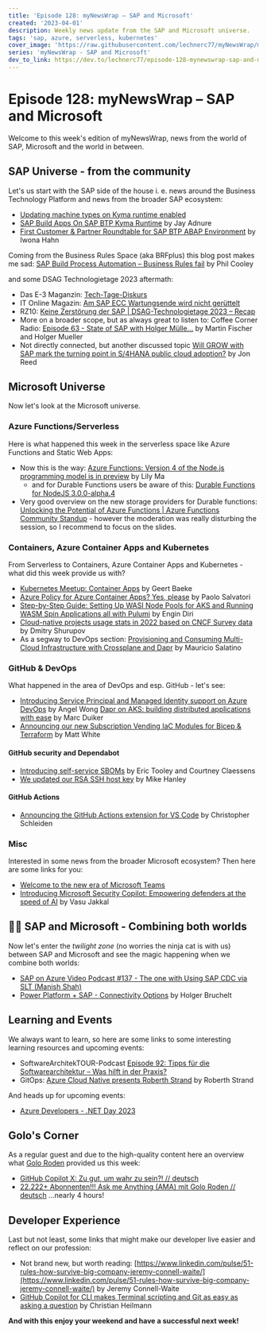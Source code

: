 ```yaml
---
title: 'Episode 128: myNewsWrap – SAP and Microsoft'
created: '2023-04-01'
description: Weekly news update from the SAP and Microsoft universe.
tags: 'sap, azure, serverless, kubernetes'
cover_image: 'https://raw.githubusercontent.com/lechnerc77/myNewsWrap/main/episodes/cover-images/episode128small.png'
series: 'myNewsWrap - SAP and Microsoft'
dev_to_link: https://dev.to/lechnerc77/episode-128-mynewswrap-sap-and-microsoft-fij
---
```


# Episode 128: myNewsWrap – SAP and Microsoft

Welcome to this week's edition of myNewsWrap, news from the world of SAP, Microsoft and the world in between.

## SAP Universe - from the community

Let's us start with the SAP side of the house i. e. news around the Business Technology Platform and news from the broader SAP ecosystem:

* [Updating machine types on Kyma runtime enabled](https://blogs.sap.com/2023/03/26/updating-machine-types-on-kyma-runtime-enabled/)
* [SAP Build Apps On SAP BTP Kyma Runtime](https://blogs.sap.com/2023/03/30/sap-build-apps-on-sap-btp-kyma-runtime/) by Jay Adnure
* [First Customer & Partner Roundtable for SAP BTP ABAP Environment](https://blogs.sap.com/2023/03/29/first-customer-partner-roundtable-for-sap-btp-abap-environment/) by Iwona Hahn

Coming from the Business Rules Space (aka BRFplus) this blog post makes me sad: [SAP Build Process Automation – Business Rules fail](https://blogs.sap.com/2023/03/25/sap-build-process-automation-business-rules-fail/) by Phil Cooley

and some DSAG Technologietage 2023 aftermath:

* Das E-3 Maganzin: [Tech-Tage-Diskurs](https://e-3.de/tech-tage-diskurs/)
* IT Online Magazin: [Am SAP ECC Wartungsende wird nicht gerüttelt](https://it-onlinemagazin.de/am-sap-ecc-wartungsende-wird-nicht-geruettelt/)
* RZ10: [Keine Zerstörung der SAP | DSAG-Technologietage 2023 – Recap](https://rz10.de/1-noch/keine-zerstoerung-der-sap-dsag-technologietage-2023-recap/)
* More on a broader scope, but as always great to listen to: Coffee Corner Radio: [Episode 63 - State of SAP with Holger Mülle…](https://podcasters.spotify.com/pod/show/sap-community-podcast/episodes/Episode-63---State-of-SAP-with-Holger-Mller-Constellation-Research-e218tgr) by Martin Fischer and Holger Mueller
* Not directly connected, but another discussed topic [Will GROW with SAP mark the turning point in S/4HANA public cloud adoption?](https://diginomica-com.cdn.ampproject.org/c/s/diginomica.com/will-grow-sap-mark-turning-point-s4hana-public-cloud-adoption?amp) by Jon Reed

## Microsoft Universe

Now let's look at the Microsoft universe.

### Azure Functions/Serverless

Here is what happened this week in the serverless space like Azure Functions and Static Web Apps:

* Now this is the way: [Azure Functions: Version 4 of the Node.js programming model is in preview](https://techcommunity.microsoft.com/t5/apps-on-azure-blog/azure-functions-version-4-of-the-node-js-programming-model-is-in/ba-p/3773541?WT.mc_id=AZ-MVP-5004195) by Lily Ma
  * and for Durable Functions users be aware of this: [Durable Functions for NodeJS 3.0.0-alpha.4](https://github.com/Azure/azure-functions-durable-js/releases/tag/v3.0.0-alpha.4)
* Very good overview on the new storage providers for Durable functions: [Unlocking the Potential of Azure Functions | Azure Functions Community Standup](https://www.youtube.com/live/e6XMEBLDXOk?feature=share) - however the moderation was really disturbing the session, so I recommend to focus on the slides.


### Containers, Azure Container Apps and Kubernetes

From Serverless to Containers, Azure Container Apps and Kubernetes - what did this week provide us with?

* [Kubernetes Meetup: Container Apps](https://youtu.be/-IJspV1HwGk) by Geert Baeke
* [Azure Policy for Azure Container Apps? Yes, please](https://techcommunity.microsoft.com/t5/fasttrack-for-azure/azure-policy-for-azure-container-apps-yes-please/ba-p/3775200?WT.mc_id=AZ-MVP-5004195) by Paolo Salvatori
* [Step-by-Step Guide: Setting Up WASI Node Pools for AKS and Running WASM Spin Applications all with Pulumi](https://blog.ediri.io/step-by-step-guide-setting-up-wasi-node-pools-for-aks-and-running-wasm-spin-applications-all-with-pulumi) by Engin Diri
* [Cloud-native projects usage stats in 2022 based on CNCF Survey data](https://blog.palark.com/cncf-cloud-native-projects-usage-stats-2022/) by Dmitry Shurupov
* As a segway to DevOps section: [Provisioning and Consuming Multi-Cloud Infrastructure with Crossplane and Dapr](https://blog.crossplane.io/crossplane-and-dapr/) by Mauricio Salatino

### GitHub & DevOps

What happened in the area of DevOps and esp. GitHub - let's see:

* [Introducing Service Principal and Managed Identity support on Azure DevOps](https://devblogs.microsoft.com/devops/introducing-service-principal-and-managed-identity-support-on-azure-devops/?WT.mc_id=AZ-MVP-5004195) by Angel Wong
[Dapr on AKS: building distributed applications with ease](https://speakerdeck.com/marcduiker/dapr-on-aks-build-distributed-applications-with-ease) by Marc Duiker
* [Announcing our new Subscription Vending IaC Modules for Bicep & Terraform](https://techcommunity.microsoft.com/t5/azure-tools-blog/announcing-our-new-subscription-vending-iac-modules-for-bicep/ba-p/3770617?WT.mc_id=AZ-MVP-5004195) by Matt White

#### GitHub security and Dependabot

* [Introducing self-service SBOMs](https://github.blog/2023-03-28-introducing-self-service-sboms/) by Eric Tooley and Courtney Claessens
* [We updated our RSA SSH host key](https://github.blog/2023-03-23-we-updated-our-rsa-ssh-host-key/) by Mike Hanley

#### GitHub Actions

* [Announcing the GitHub Actions extension for VS Code](https://github.blog/2023-03-28-announcing-the-github-actions-extension-for-vs-code/) by Christopher Schleiden

### Misc

Interested in some news from the broader Microsoft ecosystem? Then here are some links for you:

* [Welcome to the new era of Microsoft Teams](https://www.microsoft.com/microsoft-365/blog/2023/03/27/welcome-to-the-new-era-of-microsoft-teams/)
* [Introducing Microsoft Security Copilot: Empowering defenders at the speed of AI](https://blogs.microsoft.com/blog/2023/03/28/introducing-microsoft-security-copilot-empowering-defenders-at-the-speed-of-ai/) by Vasu Jakkal

## 🐱‍👤 SAP and Microsoft - Combining both worlds

Now let's enter the *twilight zone* (no worries the ninja cat is with us) between SAP and Microsoft and see the magic happening when we combine both worlds:

* [SAP on Azure Video Podcast #137 - The one with Using SAP CDC via SLT (Manish Shah)](https://youtu.be/P3-pwWARzs0)
* [Power Platform + SAP - Connectivity Options](https://youtu.be/_2aMq3v9N8w) by Holger Bruchelt

## Learning and Events

We always want to learn, so here are some links to some interesting learning resources and upcoming events:

* SoftwareArchitekTOUR-Podcast [Episode 92: Tipps für die Softwarearchitektur – Was hilft in der Praxis?](https://www.heise.de/blog/Episode-92-Tipps-fuer-die-Softwarearchitektur-Was-hilft-in-der-Praxis-8189821.html)
* GitOps: [Azure Cloud Native presents Roberth Strand](https://www.youtube.com/live/L96LWgthK-8?feature=share) by Roberth Strand

And heads up for upcoming events:

* [Azure Developers - .NET Day 2023](https://www.youtube.com/live/3kffvMeDoGE?feature=share)

## Golo's Corner

As a regular guest and due to the high-quality content here an overview what [Golo Roden](https://twitter.com/goloroden) provided us this week:

* [GitHub Copilot X: Zu gut, um wahr zu sein?! // deutsch](https://youtu.be/7c1aehgOBCI)
* [22.222+ Abonnenten!!! Ask me Anything (AMA) mit Golo Roden // deutsch](https://www.youtube.com/live/DsmwhYDk700?feature=share) ...nearly 4 hours!

## Developer Experience

Last but not least, some links that might make our developer live easier and reflect on our profession:

* Not brand new, but worth reading: [https://www.linkedin.com/pulse/51-rules-how-survive-big-company-jeremy-connell-waite/](https://www.linkedin.com/pulse/51-rules-how-survive-big-company-jeremy-connell-waite/) by Jeremy Connell-Waite
* [GitHub Copilot for CLI makes Terminal scripting and Git as easy as asking a question](https://dev.to/codepo8/github-copilot-for-cli-makes-terminal-scripting-and-git-as-easy-as-asking-a-question-3m81) by Christian Heilmann

**And with this enjoy your weekend and have a successful next week!**
